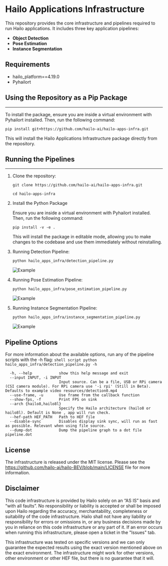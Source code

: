 # Hailo Applications Infrastructure

This repository provides the core infrastructure and pipelines required to run Hailo applications. It includes three key application pipelines:
- **Object Detection**
- **Pose Estimation**
- **Instance Segmentation**

Requirements
------------

- hailo_platform==4.19.0
- Pyhailort

## Using the Repository as a Pip Package
-----------------------------
To install the package, ensure you are inside a virtual environment with Pyhailort installed. Then, run the following command:
```shell script
pip install git+https://github.com/hailo-ai/hailo-apps-infra.git
```
This will install the Hailo Applications Infrastructure package directly from the repository.


## Running the Pipelines
--------------------

1. Clone the repository:
    ```shell script
    git clone https://github.com/hailo-ai/hailo-apps-infra.git
            
    cd hailo-apps-infra
    ```

2. Install the Python Package

    Ensure you are inside a virtual environment with Pyhailort installed. Then, run the following command:
    ```shell script
    pip install -v -e .
    ```
    This will install the package in editable mode, allowing you to make changes to the codebase and use them immediately without reinstalling.

3. Running Detection Pipeline:
    ```shell script
    python hailo_apps_infra/detection_pipeline.py 
    ```
    ![Example](./resources/detection.gif)
4. Running Pose Estimation Pipeline:
    ```shell script
    python hailo_apps_infra/pose_estimation_pipeline.py
    ```
    ![Example](./resources/pose_estimation.gif)
5. Running Instance Segmentation Pipeline:
    ```shell script
    python hailo_apps_infra/instance_segmentation_pipeline.py
    ```
    ![Example](./resources/instance_segmentation.gif)
## Pipeline Options
For more information about the available options, run any of the pipeline scripts with the -h flag:
    ```shell script
    python hailo_apps_infra/detection_pipeline.py -h
    ```
```shell script
  -h, --help            show this help message and exit
  --input INPUT, -i INPUT
                        Input source. Can be a file, USB or RPi camera (CSI camera module). For RPi camera use '-i rpi' (Still in Beta). Defaults to example video resources/detection0.mp4
  --use-frame, -u       Use frame from the callback function
  --show-fps, -f        Print FPS on sink
  --arch {hailo8,hailo8l}
                        Specify the Hailo architecture (hailo8 or hailo8l). Default is None , app will run check.
  --hef-path HEF_PATH   Path to HEF file
  --disable-sync        Disables display sink sync, will run as fast as possible. Relevant when using file source.
  --dump-dot            Dump the pipeline graph to a dot file pipeline.dot
```

License
----------
The infrastructure is released under the MIT license. Please see the https://github.com/hailo-ai/hailo-BEV/blob/main/LICENSE file for more information.


Disclaimer
----------
This code infrastructure is provided by Hailo solely on an “AS IS” basis and “with all faults”. No responsibility or liability is accepted or shall be imposed upon Hailo regarding the accuracy, merchantability, completeness or suitability of the code infrastructure. Hailo shall not have any liability or responsibility for errors or omissions in, or any business decisions made by you in reliance on this code infrastructure or any part of it. If an error occurs when running this infrastructure, please open a ticket in the "Issues" tab.

This infrastructure was tested on specific versions and we can only guarantee the expected results using the exact version mentioned above on the exact environment. The infrastructure might work for other versions, other environment or other HEF file, but there is no guarantee that it will.